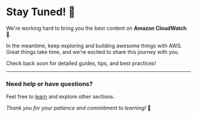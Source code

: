 # Stay Tuned! 🚀

We're working hard to bring you the best content on **Amazon CloudWatch👀**. 

In the meantime, keep exploring and building awesome things with AWS. Great things take time, and we're excited to share this journey with you.

Check back soon for detailed guides, tips, and best practices!

---

### Need help or have questions?
Feel free to [learn](../README.md) and explore other sections.

*Thank you for your patience and commitment to learning!* 🌟